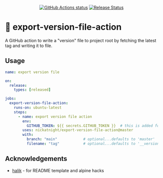 <p align="center">
  <a href="https://github.com/nickatnight/export-version-file-action/actions"><img alt="GitHub Actions status" src="https://github.com/nickatnight/export-version-file-action/actions/workflows/main.yml/badge.svg?branch=master"></a>
  <a href="https://github.com/nickatnight/export-version-file-action/releases"><img alt="Release Status" src="https://img.shields.io/github/v/release/nickatnight/export-version-file-action"></a>
</p>

# :envelope_with_arrow: export-version-file-action

A GitHub action to write a "version" file to project root by fetching the latest tag and writing it to file.

## Usage
```yaml
name: export version file

on:
  release:
    types: [released]

jobs:
  export-version-file-action:
    runs-on: ubuntu-latest
    steps:
      - name: export version file action
        env:
          GITHUB_TOKEN: ${{ secrets.GITHUB_TOKEN }}  # this is added for you by default
        uses: nickatnight/export-version-file-action@master
        with:
          branch: "main"            # optional...defaults to 'master'
          filename: "tag"           # optional...defaults to '__version__'
```

## Acknowledgements
- [halik](https://github.com/ironhalik) - for README template and alpine hacks
